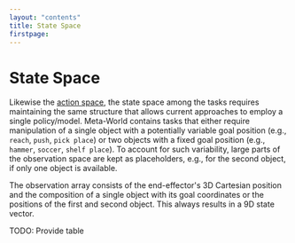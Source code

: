 ```yaml
---
layout: "contents"
title: State Space 
firstpage:
---
```


# State Space


Likewise the [action space](action_space), the state space among the tasks requires maintaining the same structure that allows current approaches to employ a single policy/model.
Meta-World contains tasks that either require manipulation of a single object with a potentially variable goal position (e.g., `reach`, `push`, `pick place`) or two objects with a fixed goal position (e.g., `hammer`, `soccer`, `shelf place`).
To account for such variability, large parts of the observation space are kept as placeholders, e.g., for the second object, if only one object is available.

The observation array consists of the end-effector's 3D Cartesian position and the composition of a single object with its goal coordinates or the positions of the first and second object.
This always results in a 9D state vector.

TODO: Provide table
